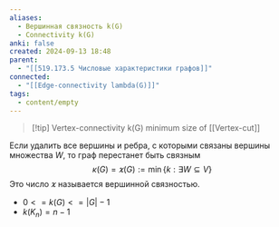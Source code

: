```yaml
---
aliases:
  - Вершинная связность k(G)
  - Connectivity k(G)
anki: false
created: 2024-09-13 18:48
parent:
  - "[[519.173.5 Числовые характеристики графов]]"
connected:
  - "[[Edge-connectivity lambda(G)]]"
tags:
  - content/empty
---
```


> [!tip] Vertex-connectivity k(G)
minimum size of [[Vertex-cut]]

Если удалить все вершины и ребра, с которыми связаны вершины множества $W$, то граф перестанет быть связным
$$\kappa(G) = \varkappa(G) := \min\{k:\exists W\subseteq V\}$$
Это число $\varkappa$ называется вершинной связностью.

- $0 <= k(G) <= |G| - 1$
- $k(K_{n}) = n-1$